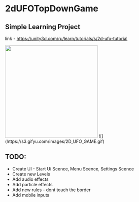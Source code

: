 # 2dUFOTopDownGame

## Simple Learning Project

link - https://unity3d.com/ru/learn/tutorials/s/2d-ufo-tutorial

<img src="https://s3.gifyu.com/images/2D_UFO_GAME.gif" width="300" height="300" />
![](https://s3.gifyu.com/images/2D_UFO_GAME.gif)

## TODO:

- Create UI - Start Ui Scence, Menu Scence, Settings Scence
- Create new Levels
- Add audio effects
- Add particle effects
- Add new rules - dont touch the border
- Add mobile inputs
